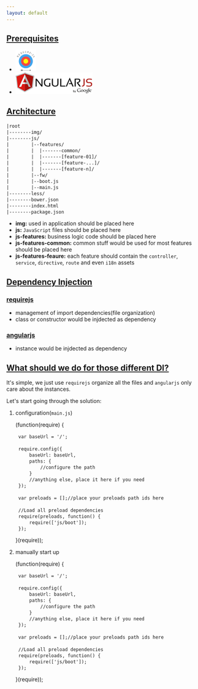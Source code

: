 ```yaml
---
layout: default
---
```


## [Prerequisites](#prerequisites) ##

- [![](assets/images/requirejs.png)](http://www.requirejs.org/)
- [![](assets/images/angularjs.png)](https://angularjs.org/)

## [Architecture](#architecture) ##

    |root
    |--------img/
    |--------js/
    |        |--features/
    |        |  |-------common/
    |        |  |-------[feature-01]/
    |        |  |-------[feature-...]/
    |        |  |-------[feature-n]/
    |        |--fw/
    |        |--boot.js
    |        |--main.js
    |--------less/
    |--------bower.json
    |--------index.html
    |--------package.json
          

- **img:** used in application should be placed here
- **js:** `JavaScript` files should be placed here
- **js-features:** business logic code should be placed here
- **js-features-common:** common stuff would be used for most features should be placed here
- **js-features-feaure:** each feature should contain the `controller`, `service`, `directive`, `route` and even `i18n` assets

## [Dependency Injection](#dependency-injection) ##

### [requirejs](#requirejs) ###

- management of import dependencies(file organization)
- class or constructor would be injdected as dependency

### [angularjs](#angularjs) ###

- instance would be injdected as dependency

## [What should we do for those different DI?](#what-should-we-do-for-those-different-di?) ##

It's simple, we just use `requirejs` organize all the files and `angularjs` only care about the
 instances.

Let's start going through the solution:

1. configuration(`main.js`)

    (function(require) {

        var baseUrl = '/';

        require.config({
            baseUrl: baseUrl,
            paths: {
                //configure the path
            }
            //anything else, place it here if you need
        });

        var preloads = [];//place your preloads path ids here

        //Load all preload dependencies
        require(preloads, function() {
            require(['js/boot']);
        });

    }(require));
    
2. manually start up

    (function(require) {

        var baseUrl = '/';

        require.config({
            baseUrl: baseUrl,
            paths: {
                //configure the path
            }
            //anything else, place it here if you need
        });

        var preloads = [];//place your preloads path ids here

        //Load all preload dependencies
        require(preloads, function() {
            require(['js/boot']);
        });

    }(require));